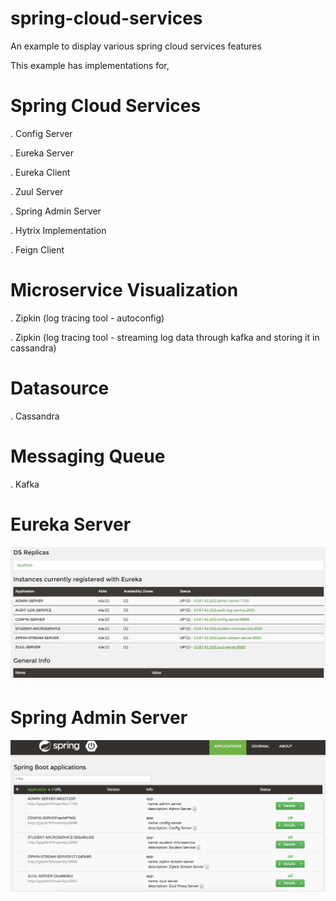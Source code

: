 # spring-cloud-services
An example to display various spring cloud services features

This example has implementations for,

# Spring Cloud Services
. Config Server

. Eureka Server

. Eureka Client

. Zuul Server

. Spring Admin Server

. Hytrix Implementation

. Feign Client

# Microservice Visualization
. Zipkin (log tracing tool - autoconfig)

. Zipkin (log tracing tool - streaming log data through kafka and storing it in cassandra)

# Datasource
. Cassandra

# Messaging Queue
. Kafka


# Eureka Server
![Eureka Server](https://github.com/gopikrishhnaChokkalamani/spring-cloud-services/blob/master/spring-cloud-services/eureka-screenshot.png)

# Spring Admin Server
![Spring Admin Server](https://github.com/gopikrishhnaChokkalamani/spring-cloud-services/blob/master/spring-cloud-services/spring-admin-server-screenshot.png)
